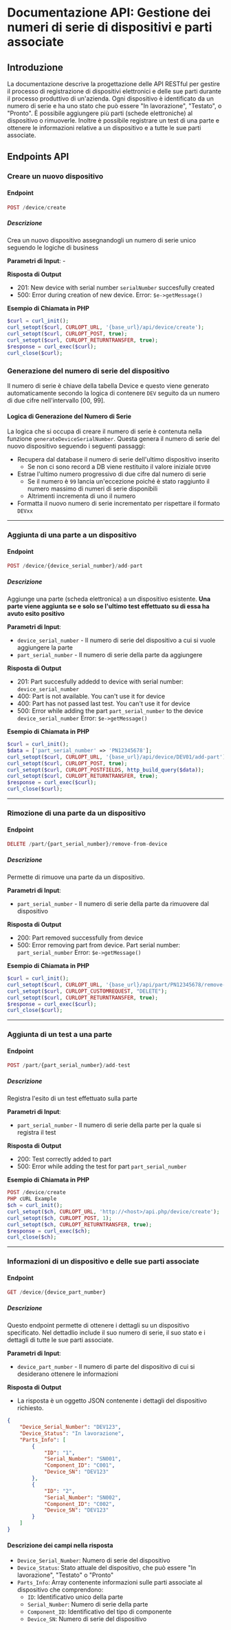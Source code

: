 # Documentazione API: Gestione dei numeri di serie di dispositivi e parti associate

## Introduzione
La documentazione descrive la progettazione delle API RESTful per gestire il processo di registrazione di dispositivi
elettronici e delle sue parti durante il processo produttivo di un'azienda.
Ogni dispositivo è identificato da un numero di serie e ha uno stato che può essere "In lavorazione",
"Testato", o "Pronto". 
È possibile aggiungere più parti (schede elettroniche) al dispositivo o rimuoverle.
Inoltre è possibile registrare un test di una parte e ottenere le informazioni relative a un dispositivo e a tutte le 
sue parti associate.

## Endpoints API

### Creare un nuovo dispositivo

#### Endpoint
```php
POST /device/create
```
##### Descrizione
Crea un nuovo dispositivo assegnandogli un numero di serie unico seguendo le logiche di business

**Parametri di Input**: -

**Risposta di Output**
+ 201: New device with serial number `serialNumber` succesfully created
+ 500: Error during creation of new device. Error: `$e->getMessage()`

**Esempio di Chiamata in PHP**
```php
$curl = curl_init();
curl_setopt($curl, CURLOPT_URL, '{base_url}/api/device/create');
curl_setopt($curl, CURLOPT_POST, true);
curl_setopt($curl, CURLOPT_RETURNTRANSFER, true);
$response = curl_exec($curl);
curl_close($curl);
```

### Generazione del numero di serie del dispositivo

Il numero di serie è chiave della tabella Device e questo viene generato automaticamente secondo la logica di contenere
`DEV` seguito da un numero di due cifre nell'intervallo [00, 99].

#### Logica di Generazione del Numero di Serie

La logica che si occupa di creare il numero di serie è contenuta nella funzione `generateDeviceSerialNumber`.
Questa genera il numero di serie del nuovo dispositivo seguendo i seguenti passaggi:
+ Recupera dal database il numero di serie dell'ultimo dispositivo inserito
  + Se non ci sono record a DB viene restituito il valore iniziale `DEV00`
+ Estrae l'ultimo numero progressivo di due cifre dal numero di serie
  + Se il numero è `99` lancia un'eccezione poiché è stato raggiunto il numero massimo di numeri di serie disponibili
  + Altrimenti incrementa di uno il numero
+ Formatta il nuovo numero di serie incrementato per rispettare il formato `DEVxx`

************

### Aggiunta di una parte a un dispositivo

#### Endpoint
```php
POST /device/{device_serial_number}/add-part
```

##### Descrizione
Aggiunge una parte (scheda elettronica) a un dispositivo esistente.
**Una parte viene aggiunta se e solo se l'ultimo test effettuato su di essa ha avuto esito positivo**

**Parametri di Input**: 
+ `device_serial_number` - Il numero di serie del dispositivo a cui si vuole aggiungere la parte
+ `part_serial_number` - Il numero di serie della parte da aggiungere

**Risposta di Output**
+ 201: Part succesfully addedd to device with serial number: `device_serial_number`
+ 400: Part is not available. You can't use it for device
+ 400: Part has not passed last test. You can't use it for device
+ 500: Error while adding the part `part_serial_number` to the device `device_serial_number` Error: `$e->getMessage()`

**Esempio di Chiamata in PHP**
```php
$curl = curl_init();
$data = ['part_serial_number' => 'PN12345678'];
curl_setopt($curl, CURLOPT_URL, '{base_url}/api/device/DEV01/add-part');
curl_setopt($curl, CURLOPT_POST, true);
curl_setopt($curl, CURLOPT_POSTFIELDS, http_build_query($data));
curl_setopt($curl, CURLOPT_RETURNTRANSFER, true);
$response = curl_exec($curl);
curl_close($curl);
```

************

### Rimozione di una parte da un dispositivo

#### Endpoint
```php
DELETE /part/{part_serial_number}/remove-from-device
```

##### Descrizione
Permette di rimuove una parte da un dispositivo.

**Parametri di Input**:
+ `part_serial_number` - Il numero di serie della parte da rimuovere dal dispositivo

**Risposta di Output**
+ 200: Part removed successfully from device
+ 500: Error removing part from device. Part serial number: `part_serial_number` Error: `$e->getMessage()`

**Esempio di Chiamata in PHP**
```php
$curl = curl_init();
curl_setopt($curl, CURLOPT_URL, '{base_url}/api/part/PN12345678/remove-from-device');
curl_setopt($curl, CURLOPT_CUSTOMREQUEST, "DELETE");
curl_setopt($curl, CURLOPT_RETURNTRANSFER, true);
$response = curl_exec($curl);
curl_close($curl);
```

************

### Aggiunta di un test a una parte

#### Endpoint
```php
POST /part/{part_serial_number}/add-test
```

##### Descrizione
Registra l'esito di un test effettuato sulla parte

**Parametri di Input**:
+ `part_serial_number` - Il numero di serie della parte per la quale si registra il test

**Risposta di Output**
+ 200: Test correctly added to part
+ 500: Error while adding the test for part `part_serial_number` 

**Esempio di Chiamata in PHP**
```php
POST /device/create
PHP cURL Example
$ch = curl_init();
curl_setopt($ch, CURLOPT_URL, 'http://<host>/api.php/device/create');
curl_setopt($ch, CURLOPT_POST, 1);
curl_setopt($ch, CURLOPT_RETURNTRANSFER, true);
$response = curl_exec($ch);
curl_close($ch);
```


************

### Informazioni di un dispositivo e delle sue parti associate

#### Endpoint
```php
GET /device/{device_part_number}
```

##### Descrizione
Questo endpoint permette di ottenere i dettagli su un dispositivo specificato. Nel dettadlio include il suo numero
di serie, il suo stato e i dettagli di tutte le sue parti associate.

**Parametri di Input**:
+ `device_part_number` - Il numero di parte del dispositivo di cui si desiderano ottenere le informazioni

**Risposta di Output**
+ La risposta è un oggetto JSON contenente i dettagli del dispositivo richiesto.

```json
{
    "Device_Serial_Number": "DEV123",
    "Device_Status": "In lavorazione",
    "Parts_Info": [
        {
            "ID": "1",
            "Serial_Number": "SN001",
            "Component_ID": "C001",
            "Device_SN": "DEV123"
        },
        {
            "ID": "2",
            "Serial_Number": "SN002",
            "Component_ID": "C002",
            "Device_SN": "DEV123"
        }
    ]
}
```

#### Descrizione dei campi nella risposta

- `Device_Serial_Number`: Numero di serie del dispositivo
- `Device_Status`: Stato attuale del dispositivo, che può essere "In lavorazione", "Testato" o "Pronto"
- `Parts_Info`: Array contenente informazioni sulle parti associate al dispositivo che comprendono:
    - `ID`: Identificativo unico della parte
    - `Serial_Number`: Numero di serie della parte
    - `Component_ID`: Identificativo del tipo di componente
    - `Device_SN`: Numero di serie del dispositivo

    
